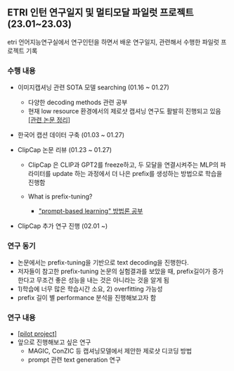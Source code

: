 ## ETRI 인턴 연구일지 및 멀티모달 파일럿 프로젝트 (23.01~23.03)

etri 언어지능연구실에서 연구인턴을 하면서 배운 연구일지, 관련해서 수행한 파일럿 프로젝트 기록
### 수행 내용


- 이미지캡셔닝 관련 SOTA 모델 searching (01.16 ~ 01.27)
  - 다양한 decoding methods 관련 공부
  - 현재 low resource 환경에서의 제로샷 캡셔닝 연구도 활발히 진행되고 있음 [[관련 논문 정리]](https://velog.io/@hyeda/%EB%85%BC%EB%AC%B8-%EB%A6%AC%EB%B7%B0-Language-Models-Can-See-Plugging-Visual-Controls-in-Text-Generation#unsupervised-approaches-zerocap) <br/>
  
- 한국어 캡션 데이터 구축 (01.03 ~ 01.27) <br/>

- ClipCap 논문 리뷰 (01.23 ~ 01.27)
  - ClipCap 은 CLIP과 GPT2를 freeze하고, 두 모달을 연결시켜주는 MLP의 파라미터를 update 하는 과정에서 더 나은 prefix를 생성하는 방법으로 학습을 진행함 

  - What is prefix-tuning? 
    - ["prompt-based learning" 방법론 공부](https://velog.io/@hyeda/About-prompt-learning)

- ClipCap 추가 연구 진행 (02.01 ~)

### 연구 동기
  - 논문에서는 prefix-tuning을 기반으로 text decoding을 진행한다.
  - 저자들이 참고한 prefix-tuning 논문의 실험결과를 보았을 때, prefix길이가 증가한다고 무조건 좋은 성능을 내는 것은 아니라는 것을 알게 됨
  - 1)학습에 너무 많은 학습시간 소요, 2) overfitting 가능성
  - prefix 길이 별 performance 분석을 진행해보고자 함 
  
### 연구 내용
- [[pilot project]](https://github.com/dhye1/ETRI-research_intern/tree/main/pilot%20project)
- 앞으로 진행해보고 싶은 연구
  - MAGIC, ConZIC 등 캡셔닝모델에서 제안한 제로샷 디코딩 방법
  - prompt 관련 text generation 연구
